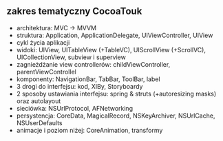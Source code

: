 
## zakres tematyczny CocoaTouk

   * architektura: MVC -> MVVM
   * struktura: Application, ApplicationDelegate, UIViewController, UIView
   * cykl życia aplikacji
   * widoki: UIView, UITableView (+TableVC), UIScrollView (+ScrollVC), UICollectionView, subview i superview
   * zagnieżdżanie view controllerów: childViewController, parentViewControllel
   * komponenty: NavigationBar, TabBar, ToolBar, label
   * 3 drogi do interfejsu: kod, XIBy, Storyboardy
   * 2 sposoby ustawiania interfejsu: spring & struts (+autoresizing masks) oraz autolayout
   * sieciówka: NSUrlProtocol, AFNetworking
   * persystencja: CoreData, MagicalRecord, NSKeyArchiver, NSUrlCache, NSUserDefaults
   * animacje i poziom niżej: CoreAnimation, transformy

